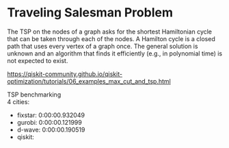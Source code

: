 # Traveling Salesman Problem
The TSP on the nodes of a graph asks for the shortest Hamiltonian cycle that can be taken through each of the nodes. A Hamilton cycle is a closed path that uses every vertex of a graph once. The general solution is unknown and an algorithm that finds it efficiently (e.g., in polynomial time) is not expected to exist.




https://qiskit-community.github.io/qiskit-optimization/tutorials/06_examples_max_cut_and_tsp.html



TSP benchmarking\
4 cities: 
- fixstar: 0:00:00.932049
- gurobi: 0:00:00.121999
- d-wave: 0:00:00.190519
- qiskit: